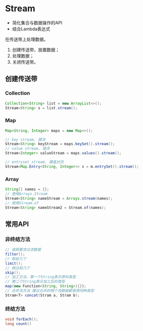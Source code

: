 # Stream

- 简化集合与数据操作的API
- 结合Lambda表达式

在传送带上处理数据。

1. 创建传送带，放置数据；
2. 处理数据；
3. 关闭传送带。

## 创建传送带

### Collection

```java
Collection<String> list = new ArrayList<>();
Stream<String> s = list.stream();
```

### Map

```java
Map<String, Integer> maps = new Map<>();

// key stream, 键流
Stream<String> keyStream = maps.keySet().stream();
// value stream, 值流
Stream<Integer> valueStream = maps.values().stream();

// entryset stream, 键值对流
Stream<Map.Entry<String, Integer>> s = m.entrySet().stream();
```

### Array

```java
String[] names = {};
// 使用Arrays.Stream
Stream<String> nameStream = Arrays.stream(names);
// 使用Stream.of
Stream<String> nameStream2 = Stream.of(names);
```

## 常用API

### 非终结方法

```java
// 按照要求过滤数据
filter();
// 取前几个
limit();
// 跳过前几个
skip();
// 加工方法，第一个String表示原料类型
// 第二个String表示加工后的类型
map(new Function<String, String>){});
// 合并流方法 建议合并的两个流数据都使用同种类型
Stram<T> concat(Stram a, Stram b);
```

### 终结方法

```java
void forEach();
long count()
```
